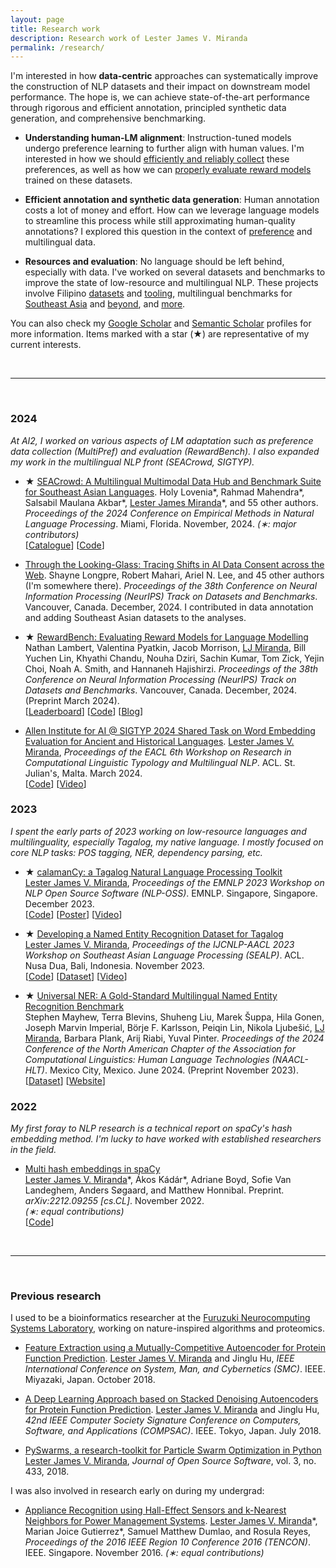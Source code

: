 ```yaml
---
layout: page
title: Research work
description: Research work of Lester James V. Miranda
permalink: /research/
---
```


I'm interested in how **data-centric** approaches can systematically improve the construction of NLP datasets and their impact on downstream model performance.
The hope is, we can achieve state-of-the-art performance through rigorous and efficient annotation, principled synthetic data generation, and comprehensive benchmarking.

- **Understanding human-LM alignment**: 
    Instruction-tuned models undergo preference learning to further align with human values.
    I'm interested in how we should [efficiently and reliably collect]() these preferences, as well as how we can [properly evaluate reward models](https://arxiv.org/abs/2403.13787) trained on these datasets.

- **Efficient annotation and synthetic data generation**:
    Human annotation costs a lot of money and effort.
    How can we leverage language models to streamline this process while still approximating human-quality annotations?
    I explored this question in the context of [preference]() and multilingual data.

- **Resources and evaluation**: 
    No language should be left behind, especially with data. 
    I've worked on several datasets and benchmarks to improve the state of low-resource and multilingual NLP.
    These projects involve Filipino [datasets](https://aclanthology.org/2023.sealp-1.2/) and [tooling](https://aclanthology.org/2023.nlposs-1.1/), multilingual benchmarks for [Southeast Asia](https://arxiv.org/abs/2406.10118) and [beyond](https://arxiv.org/abs/2406.10118), and [more]().


You can also check my [Google
Scholar](https://scholar.google.co.jp/citations?user=2RtnNKEAAAAJ&hl=en) and
[Semantic
Scholar](https://www.semanticscholar.org/author/Lester-James-V.-Miranda/13614871)
profiles for more information.
Items marked with a star (&#9733;) are representative of my current interests.

&nbsp;

---

&nbsp;

### 2024

*At AI2, I worked on various aspects of LM adaptation such as preference data collection (MultiPref) and evaluation (RewardBench). I also expanded my work in the multilingual NLP front (SEACrowd, SIGTYP).*

- &#9733; [SEACrowd: A Multilingual Multimodal Data Hub and Benchmark Suite for Southeast Asian Languages](https://arxiv.org/abs/2406.10118). 
Holy Lovenia\*, Rahmad Mahendra\*, Salsabil Maulana Akbar\*, <u>Lester James Miranda</u>\*, and 55 other authors. *Proceedings of the 2024 Conference on Empirical Methods in Natural Language Processing*. Miami, Florida. November, 2024. *(&lowast;: major contributors)*<br>[[Catalogue](https://seacrowd.github.io/seacrowd-catalogue)] [[Code](https://github.com/SEACrowd/seacrowd-datahub)]

- [Through the Looking-Glass: Tracing Shifts in AI Data Consent across the Web](). 
Shayne Longpre, Robert Mahari, Ariel N. Lee, and 45 other authors (I'm somewhere there). *Proceedings of the 38th Conference on Neural Information Processing  (NeurIPS) Track on Datasets and Benchmarks*. Vancouver, Canada. December, 2024. I contributed in data annotation and adding Southeast Asian datasets to the analyses.

- &#9733; [RewardBench: Evaluating Reward Models for Language Modelling](https://arxiv.org/abs/2403.13787) <br> Nathan Lambert, Valentina Pyatkin, Jacob Morrison, <u>LJ Miranda</u>, Bill Yuchen Lin, Khyathi Chandu, Nouha Dziri, Sachin Kumar, Tom Zick, Yejin Choi, Noah A. Smith, and Hannaneh Hajishirzi. *Proceedings of the 38th Conference on Neural Information Processing  (NeurIPS) Track on Datasets and Benchmarks*. Vancouver, Canada. December, 2024. (Preprint March 2024). <br> [[Leaderboard](https://huggingface.co/spaces/allenai/reward-bench)] [[Code](https://github.com/allenai/reward-bench)] [[Blog](https://blog.allenai.org/rewardbench-the-first-benchmark-leaderboard-for-reward-models-used-in-rlhf-1d4d7d04a90b)]


- [Allen Institute for AI @ SIGTYP 2024 Shared Task on Word Embedding Evaluation for Ancient and Historical Languages](https://aclanthology.org/2024.sigtyp-1.18/).  <u>Lester James V. Miranda</u>, *Proceedings of the EACL 6th Workshop on Research in Computational Linguistic Typology and Multilingual NLP*. ACL. St. Julian's, Malta. March 2024. <br> [[Code](https://github.com/ljvmiranda921/LiBERTus)] [[Video](https://www.youtube.com/watch?v=rjOw_G-Rv9I)] 

### 2023

*I spent the early parts of 2023 working on low-resource languages and multilinguality, especially Tagalog, my native language. I mostly focused on core NLP tasks: POS tagging, NER, dependency parsing, etc.*

- &#9733; [calamanCy: a Tagalog Natural Language Processing Toolkit](https://aclanthology.org/2023.nlposs-1.1/) <br> <u>Lester James V. Miranda</u>, *Proceedings of the EMNLP 2023 Workshop on NLP Open Source Software (NLP-OSS)*. EMNLP. Singapore, Singapore. December 2023. 
<br> [[Code](https://github.com/ljvmiranda921/calamanCy)] [[Poster](/assets/png/calamancy/poster.png)] [[Video](https://youtu.be/2fbzs1KbFTQ?si=_vKEY11Z1Jzuaxeu)]

- &#9733; [Developing a Named Entity Recognition Dataset for Tagalog](https://aclanthology.org/2023.sealp-1.2/) <br> <u>Lester James V. Miranda</u>, *Proceedings of the IJCNLP-AACL 2023 Workshop on Southeast Asian Language Processing (SEALP)*. ACL. Nusa Dua, Bali, Indonesia. November 2023.
<br> [[Code](https://github.com/ljvmiranda921/calamanCy/tree/master/reports/aacl2023/benchmark)] [[Dataset](https://huggingface.co/datasets/ljvmiranda921/tlunified-ner)] [[Video](https://www.youtube.com/watch?v=WAJ8IEIHuiM)] 

- &#9733; [Universal NER: A Gold-Standard Multilingual Named Entity Recognition Benchmark](https://aclanthology.org/2024.naacl-long.243/) <br>Stephen Mayhew, Terra Blevins, Shuheng Liu, Marek &Scaron;uppa, Hila Gonen, Joseph Marvin Imperial, B&ouml;rje F. Karlsson, Peiqin Lin, Nikola Ljube&scaron;ic&#769;, <u>LJ Miranda</u>, Barbara Plank, Arij Riabi, Yuval Pinter. *Proceedings of the 2024 Conference of the North American Chapter of the Association for Computational Linguistics: Human Language Technologies (NAACL-HLT)*. Mexico City, Mexico. June 2024. (Preprint November 2023). 
<br> [[Dataset](https://dataverse.harvard.edu/dataset.xhtml?persistentId=doi:10.7910/DVN/GQ8HDL)] [[Website](https://www.universalner.org/)] 

### 2022

*My first foray to NLP research is a technical report on spaCy's hash embedding method. I'm lucky to have worked with established researchers in the field.*

- [Multi hash embeddings in spaCy](https://arxiv.org/abs/2212.09255) <br> <u>Lester James V. Miranda</u>\*, &Aacute;kos K&aacute;d&aacute;r\*, Adriane Boyd, Sofie Van Landeghem, Anders S&oslash;gaard, and Matthew Honnibal. Preprint. *arXiv:2212.09255 [cs.CL]*. November 2022. <br> *(&lowast;: equal contributions)*
<br> [[Code](https://github.com/explosion/projects/tree/v3/benchmarks/ner_embeddings)]

<!--
- [Expulsion from Eden: the saga of the Calauit Safari Island Park](https://www.dropbox.com/s/j36m11rvhbl963e/apeiron2016expulsion.pdf?dl=0) <br> Lester James V. Miranda, “Expulsion from Eden: the saga of the Calauit Safari Island Park,” _APEIRON Student Journal of Philosophy_, no. 8, pp. 201–219, 2016. ISBN: 1533659788.
-->

&nbsp;

---

&nbsp;

### Previous research

I used to be a bioinformatics researcher at the [Furuzuki Neurocomputing Systems Laboratory](https://www.waseda.jp/sem-hflab/nclab/index.html), working on nature-inspired algorithms and proteomics. 

- [Feature Extraction using a Mutually-Competitive Autoencoder for Protein Function Prediction](https://ieeexplore.ieee.org/document/8616230). <u>Lester James V. Miranda</u> and Jinglu Hu, _IEEE International Conference on System, Man, and Cybernetics (SMC)_. IEEE. Miyazaki, Japan. October 2018. 

- [A Deep Learning Approach based on Stacked Denoising Autoencoders for Protein Function Prediction](https://ieeexplore.ieee.org/document/8377699). <u>Lester James V. Miranda</u> and Jinglu Hu, _42nd IEEE Computer Society Signature Conference on Computers, Software, and Applications (COMPSAC)_. IEEE. Tokyo, Japan. July 2018.

- [PySwarms, a research-toolkit for Particle Swarm Optimization in Python](https://joss.theoj.org/papers/10.21105/joss.00433) <br> <u>Lester James V. Miranda</u>, _Journal of Open Source Software_, vol. 3, no. 433, 2018.

I was also involved in research early on during my undergrad:

- [Appliance Recognition using Hall-Effect Sensors and k-Nearest Neighbors for Power Management Systems](https://ieeexplore.ieee.org/document/7847947). <u>Lester James V. Miranda</u>\*, Marian Joice Gutierrez\*, Samuel Matthew Dumlao, and Rosula Reyes, _Proceedings of the 2016 IEEE Region 10 Conference 2016 (TENCON)_. IEEE. Singapore. November 2016. *(&lowast;: equal contributions)*